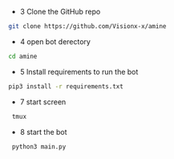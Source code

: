 
  
* 3 Clone the GitHub repo
```bash
git clone https://github.com/Visionx-x/amine
```

* 4 open bot derectory
 ```bash
cd amine
```

* 5 Install requirements to run the bot
```bash
pip3 install -r requirements.txt
```

* 7 start screen
```bash
 tmux
```

* 8 start the bot
```bash
 python3 main.py
```

